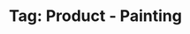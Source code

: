 ---
layout: portfolio
title: 'Tag: Product - Painting'
permalink: /portfolio/tags/product/painting
type: tag
uid: painting
pagination:
    enabled: true
    tag: [painting]
---